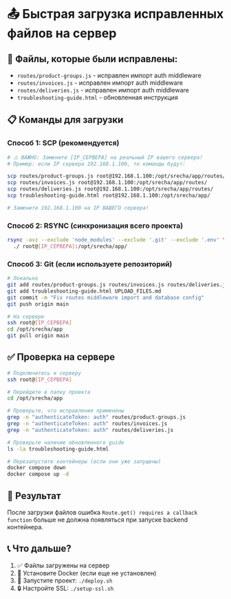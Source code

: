 # 📤 Быстрая загрузка исправленных файлов на сервер

## 🚀 Файлы, которые были исправлены:
- `routes/product-groups.js` - исправлен импорт auth middleware
- `routes/invoices.js` - исправлен импорт auth middleware  
- `routes/deliveries.js` - исправлен импорт auth middleware
- `troubleshooting-guide.html` - обновленная инструкция

## 📋 Команды для загрузки

### Способ 1: SCP (рекомендуется)
```bash
# ⚠️ ВАЖНО: Замените [IP_СЕРВЕРА] на реальный IP вашего сервера!
# Пример: если IP сервера 192.168.1.100, то команды будут:

scp routes/product-groups.js root@192.168.1.100:/opt/srecha/app/routes/
scp routes/invoices.js root@192.168.1.100:/opt/srecha/app/routes/
scp routes/deliveries.js root@192.168.1.100:/opt/srecha/app/routes/
scp troubleshooting-guide.html root@192.168.1.100:/opt/srecha/app/

# Замените 192.168.1.100 на IP ВАШЕГО сервера!
```

### Способ 2: RSYNC (синхронизация всего проекта)
```bash
rsync -avz --exclude 'node_modules' --exclude '.git' --exclude '.env' \
  ./ root@[IP_СЕРВЕРА]:/opt/srecha/app/
```

### Способ 3: Git (если используете репозиторий)
```bash
# Локально
git add routes/product-groups.js routes/invoices.js routes/deliveries.js
git add troubleshooting-guide.html UPLOAD_FILES.md
git commit -m "Fix routes middleware import and database config"
git push origin main

# На сервере
ssh root@[IP_СЕРВЕРА]
cd /opt/srecha/app
git pull origin main
```

## ✅ Проверка на сервере
```bash
# Подключитесь к серверу
ssh root@[IP_СЕРВЕРА]

# Перейдите в папку проекта
cd /opt/srecha/app

# Проверьте, что исправления применены
grep -n "authenticateToken: auth" routes/product-groups.js
grep -n "authenticateToken: auth" routes/invoices.js  
grep -n "authenticateToken: auth" routes/deliveries.js

# Проверьте наличие обновленного guide
ls -la troubleshooting-guide.html

# Перезапустите контейнеры (если они уже запущены)
docker compose down
docker compose up -d
```

## 🎯 Результат
После загрузки файлов ошибка `Route.get() requires a callback function` больше не должна появляться при запуске backend контейнера.

## 📞 Что дальше?
1. ✅ Файлы загружены на сервер
2. 🔄 Установите Docker (если еще не установлен)
3. 🚀 Запустите проект: `./deploy.sh`
4. 🔒 Настройте SSL: `./setup-ssl.sh`
